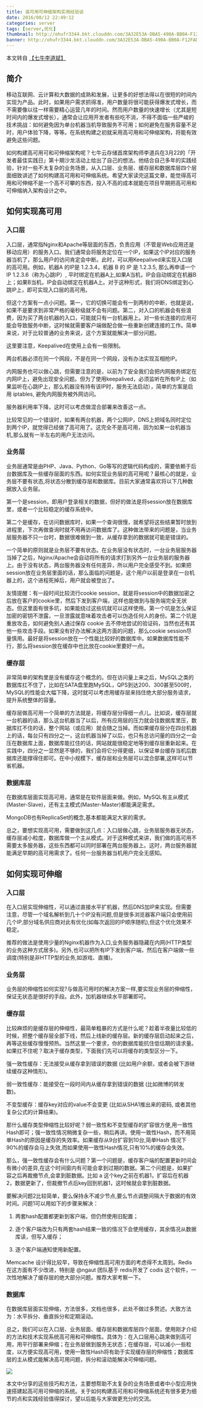 ```yaml
---
title: 高可用可伸缩架构实用经验谈
date: 2016/08/12 22:49:12
categories: server
tags: [server,优化]
thumbnail: http://ohufr3344.bkt.clouddn.com/3A32E53A-DBA5-490A-BB0A-F12FAD3D920D.png
banner: http://ohufr3344.bkt.clouddn.com/3A32E53A-DBA5-490A-BB0A-F12FAD3D920D.png
---
```

本文转自 [【七牛李道斌】](http://blog.qiniu.com/archives/1956 "七牛") 

## 简介 ##

移动互联网、云计算和大数据的成熟和发展，让更多的好想法得以在很短的时间内实现为产品。此时，如果用户需求抓得准，用户数量将很可能获得爆发式增长，而不需要像以往一样需要精心运营几年的时间。然而用户数量的快速增长（尤其是短时间内的爆发式增长），通常会让应用开发者有些吃不消，不得不面临一些严峻的技术挑战：如何避免因为单台机器当机导致服务不可用；如何避免在服务容量不足时，用户体验下降，等等。在系统构建之初就采用高可用和可伸缩架构，将能有效避免这些问题。

如何构建高可用可和可伸缩架构呢？七牛云存储首席架构师李道兵在3月22的「开发者最佳实践日」第十期沙龙活动上给出了自己的想法。他结合自己多年的实践经验，针对一些不太复杂的业务场景，从入口层、业务层、缓存层和数据库层四个层面细致讲述了如何构建高可用和可伸缩系统。希望大家读完这篇文章，能觉得高可用和可伸缩不是一个高不可攀的东西，投入不高的成本就能在项目早期把高可用和可伸缩纳入架构设计之中。

## 如何实现高可用 ##

### 入口层 ###

入口层，通常指Nginx和Apache等层面的东西，负责应用（不管是Web应用还是移动应用）的服务入口。我们通常会将服务定位在一个IP，如果这个IP对应的服务器当机了，那么用户的访问肯定会中断。此时，可以用Keepalived来实现入口层的高可用。例如，机器A 的IP是 1.2.3.4，机器 B 的 IP 是 1.2.3.5, 那么再申请一个 IP 1.2.3.6（称为⼼跳IP）, 平时绑定在机器A上,如果A当机，IP会自动绑定在机器B上；如果B当机，IP会自动绑定在机器A上。对于这种形式，我们将DNS绑定到心跳IP上，即可实现入口层的高可用。

但这个方案有一点小问题。第一，它的切换可能会有一到两秒的中断，也就是说，如果不是要求到非常严格的毫秒级就不会有问题。第二，对入口的机器会有些浪费，因为买了两台机器的入口，可能就只有一台机器用上。对一些长连接的应用可能会导致服务中断，这时候就需要客户端做配合做一些重新创建连接的工作。简单来说，对于比较普通的业务来说，这个方案就能解决一部分问题。

这里要注意，Keepalived在使用上会有一些限制。

两台机器必须在同一个网段，不是在同一个网段，没有办法实现互相抢IP。

内网服务也可以做心跳，但需要注意的是，以前为了安全我们会把内网服务绑定在内网IP上，避免出现安全问题。但为了使用keepalived，必须监听在所有IP上（如果监听在心跳IP上，那么机器没有持有该IP时，服务无法启动），简单的方案是启用 iptables, 避免内网服务被外网访问。
 
服务器利用率下降，这时可以考虑做混合部署来改善这一点。

比较常见的一个错误时，如果有两台机器，两个公网IP，DNS上把域名同时定位到两个IP，就觉得已经做了高可用了。这完全不是高可用，因为如果一台机器当机,那么就有一半左右的用户无法访问。

### 业务层 ###

业务层通常是由PHP、Java、Python、Go等写的逻辑代码构成的，需要依赖于后台数据库及一些缓存层面的东西。如何实现业务层的高可用呢？最核心的就是，业务层不要有状态,将状态分散到缓存层和数据库。目前大家通常喜欢将以下几种数据放入业务层。

 
第一个是session，即用户登录相关的数据，但好的做法是将session放在数据库里，或者一个比较稳定的缓存系统中。

第二个是缓存，在访问数据库时，如果一个查询很慢，就希望将这些结果暂时放到进程里，下次再做查询时就不用再访问数据库了。这种做法带来的问题是，当业务层服务器不只一台时，数据很难做到一致，从缓存拿到的数据就可能是错误的。

 
一个简单的原则就是业务层不要有状态。在业务层没有状态时，一台业务层服务器当掉了之后，Nginx/Apache会自动将所有的请求打到另外一台业务层的服务器上。由于没有状态，两台服务器没有任何差异，所以用户完全感受不到。如果把session放在业务层里面的话，那么面临的问题是，这个用户以前是登录在一台机器上的，这个进程死掉后，用户就会被登出了。

友情提醒：有一段时间比较流行cookie session，就是将session中的数据加密之后放在客户的cookie里，然后下发到客户端，这样也能做到与服务端完全无状态。但这里面有很多坑，如果能绕过这些坑就可以这样使用。第一个坑是怎么保证加密的密钥不泄露，一旦泄露就意味着攻击者可以伪造任何人的身份。第二个坑是重放攻击，如何避免别人通过保存 cookie 去不停地尝试的验证码，当然也还有其他一些攻击手段。如果没有好办法解决这两方面的问题，那么cookie session尽量慎用。最好是将session放在一个性能比较好的数据库中。如果数据库性能不行，那么将session放在缓存中也比放在cookie里要好一点。

 

### 缓存层 ###

 

非常简单的架构里是没有缓存这个概念的。但在访问量上来之后，MySQL之类的数据库扛不住了，比如在SATA盘里跑MySQL，QPS到达200、300甚至500时，MySQL的性能会大幅下降，这时就可以考虑用缓存层来挡住绝大部分服务请求，提升系统整体的容量。

 

缓存层做高可用一个简单的方法就是，将缓存层分得细一点儿。比如说，缓存层就一台机器的话，那么这台机器当了以后，所有应用层的压力就会往数据库里压，数据库扛不住的话，整个网站（或应用）就会随之当掉。而如果缓存层分在四台机器上的话，每台只有四分之一，这台机器当掉了以后，也只有总访问量的四分之一会压在数据库上面，数据库能扛住的话，网站就能很稳定地等到缓存层重新起来。在实践中，四分之一显然是不够的，我们会将它分得更细，以保证单台缓存当机后数据库还能撑得住即可。在中小规模下，缓存层和业务层可以混合部署,这样可以节省机器。

 

### 数据库层 ###

 

在数据库层面实现高可用，通常是在软件层面来做。例如，MySQL有主从模式(Master-Slave)，还有主主模式(Master-Master)都能满足需求。

 

MongoDB也有ReplicaSet的概念,基本都能满足大家的需求。

 

总之，要想实现高可用，需要做到这几点：入口层做心跳，业务层服务器无状态，缓存层减小粒度，数据库做一个主从模式。对于这种模式来讲，我们做的高可用不需要太多服务器，这些东西都可以同时部署在两台服务器上。这时，两台服务器就能满足早期的高可用需求了。任何一台服务器当机用户完全无感知。

 

## 如何实现可伸缩 ##

 

### 入口层 ###

 

在入口层实现伸缩性，可以通过直接水平扩机器，然后DNS加IP来实现。但需要注意，尽管一个域名解析到几十个IP没有问题,但是很多浏览器客户端只会使用前几个IP,部分域名供应商对此有优化(如每次返回的IP顺序随机),但这个优化效果不稳定。

 

推荐的做法是使用少量的Nginx机器作为入口,业务服务器隐藏在内网(HTTP类型的业务这种方式居多)。另外,也可以把所有IP下发到客户端，然后在客户端做一些调度(特别是非HTTP型的业务,如游戏、直播)。

 

### 业务层 ###

 

业务层的伸缩性如何实现?与做高可用时的解决方案一样,要实现业务层的伸缩性，保证无状态是很好的手段。此外，加机器继续水平部署即可。

 

### 缓存层 ###

 

比较麻烦的是缓存层的伸缩性，最简单粗暴的方式是什么呢？趁着半夜量比较低的时候，把整个缓存层全部下线，然后上线新的缓存层。新的缓存层启动起来之后，再等这些缓存慢慢预热。当然这里一个要求，你的数据库能抗住低估期的请求量。如果扛不住呢？取决于缓存类型，下面我们先可以将缓存的类型区分一下。

 

强一致性缓存：无法接受从缓存拿到错误的数据 (比如用户余额，或者会被下游继续缓存这种情形)。
 

弱一致性缓存：能接受在一段时间内从缓存拿到错误的数据 (比如微博的转发数)。
 

不变型缓存：缓存key对应的value不会变更 (比如从SHA1推出来的密码, 或者其他复杂公式的计算结果)。
 

那什么缓存类型伸缩性比较好呢？弱一致性和不变型缓存的扩容很方便,用一致性Hash即可；强一致性情况稍微复杂一些，稍后再讲。使用一致性Hash，而不用简单Hash的原因是缓存的失效率。如果缓存从9台扩容到10台,简单Hash 情况下90%的缓存会马上失效,而如果使用一致性Hash情况,只有10%的缓存会失效。

 

那么，强一致性缓存会有什么问题？第一个问题是，缓存客户端的配置更新时间会有微小的差异,在这个时间窗内有可能会拿到过期的数据。第二个问题是，如果扩容之后再裁撤节点,会拿到脏数据。比如 a 这个key之前在机器1，扩容后在机器2，数据更新了，但裁撤节点后key回到机器1，这时候就会拿到脏数据。

 

要解决问题2比较简单，要么保持永不减少节点,要么节点调整间隔大于数据的有效时间。问题1可以用如下的步骤来解决：

 

1. 两套hash配置都更新到客户端，但仍然使用旧配置；

 

2. 逐个客户端改为只有两套hash结果一致的情况下会使用缓存，其余情况从数据库读，但写入缓存；

 

3. 逐个客户端通知使用新配置。

 

Memcache 设计得比较早，导致在伸缩性高可用方面的考虑得不太周到。Redis在这方面有不少改进，特别是 @ngaut 团队基于 redis开发了 codis 这个软件，一次性地解决了缓存层的绝大部分问题。推荐大家考察一下。

 

### 数据库 ###

 

在数据库层面实现伸缩，方法很多，文档也很多，此处不做过多赘述。大致方法为：水平拆分、垂直拆分和定期滚动。

 

总之，我们可以在入口层、业务层面、缓存层和数据库层四个层面，使用刚才介绍的方法和技术实现系统高可用和可伸缩性。具体为：在入口层用心跳来做到高可用，用平行部署来伸缩；在业务层做到服务无状态；在缓存层，可以减小一些粒度，以方便实现高可用，使用一致性Hash将有助于实现缓存层的伸缩性；数据库层的主从模式能解决高可用问题，拆分和滚动能解决可伸缩问题。

![](http://7j1ynv.com5.z0.glb.qiniucdn.com/wp-content/uploads/2015/03/EAD86F4B-D818-4D46-A4F8-F802765B3BEA.jpg)

本文中分享的这些技巧和方法，主要想帮助不太复杂的业务场景或者中小型应用快速搭建起高可用可伸缩的系统。关于如何构建高可用和可伸缩系统还有很多更为细节的点和实践经验值得探讨，望以后能与大家做更充分的交流。
